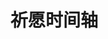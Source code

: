 # 祈愿时间轴

<GenshinTimeline />

<script setup lang="ts">
import GenshinTimeline from "@GenshinTimeline";
</script>
